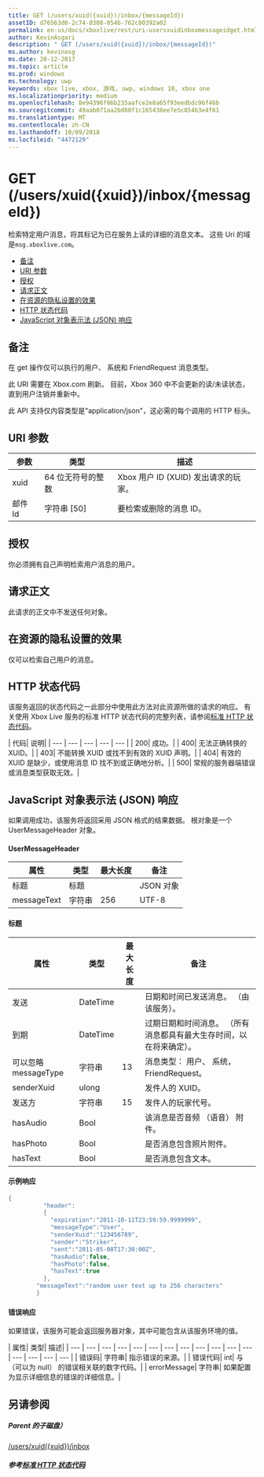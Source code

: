 ```yaml
---
title: GET (/users/xuid({xuid})/inbox/{messageId})
assetID: d76563d0-2c74-0308-054b-762c80392a02
permalink: en-us/docs/xboxlive/rest/uri-usersxuidinboxmessageidget.html
author: KevinAsgari
description: " GET (/users/xuid({xuid})/inbox/{messageId})"
ms.author: kevinasg
ms.date: 20-12-2017
ms.topic: article
ms.prod: windows
ms.technology: uwp
keywords: xbox live, xbox, 游戏, uwp, windows 10, xbox one
ms.localizationpriority: medium
ms.openlocfilehash: 8e94396f86b235aafce2e8a65f93eedbdc96f46b
ms.sourcegitcommit: 49aab071aa2bd88f1c165438ee7e5c854b3e4f61
ms.translationtype: MT
ms.contentlocale: zh-CN
ms.lasthandoff: 10/09/2018
ms.locfileid: "4472129"
---
```

# <a name="get-usersxuidxuidinboxmessageid"></a>GET (/users/xuid({xuid})/inbox/{messageId})
检索特定用户消息，将其标记为已在服务上读的详细的消息文本。
这些 Uri 的域是`msg.xboxlive.com`。

  * [备注](#ID4EV)
  * [URI 参数](#ID4EEB)
  * [授权](#ID4ERB)
  * [请求正文](#ID4E3B)
  * [在资源的隐私设置的效果](#ID4EJC)
  * [HTTP 状态代码](#ID4EUC)
  * [JavaScript 对象表示法 (JSON) 响应](#ID4EUE)

<a id="ID4EV"></a>


## <a name="remarks"></a>备注

在 get 操作仅可以执行的用户、 系统和 FriendRequest 消息类型。

此 URI 需要在 Xbox.com 刷新。 目前，Xbox 360 中不会更新的读/未读状态，直到用户注销并重新中。

此 API 支持仅内容类型是"application/json"，这必需的每个调用的 HTTP 标头。

<a id="ID4EEB"></a>


## <a name="uri-parameters"></a>URI 参数

| 参数| 类型| 描述|
| --- | --- | --- |
| xuid | 64 位无符号的整数 | Xbox 用户 ID (XUID) 发出请求的玩家。 |
| 邮件 Id | 字符串 [50] | 要检索或删除的消息 ID。 |

<a id="ID4ERB"></a>


## <a name="authorization"></a>授权

你必须拥有自己声明检索用户消息的用户。

<a id="ID4E3B"></a>


## <a name="request-body"></a>请求正文

此请求的正文中不发送任何对象。

<a id="ID4EJC"></a>


## <a name="effect-of-privacy-settings-on-resource"></a>在资源的隐私设置的效果

仅可以检索自己用户的消息。

<a id="ID4EUC"></a>


## <a name="http-status-codes"></a>HTTP 状态代码

该服务返回的状态代码之一此部分中使用此方法对此资源所做的请求的响应。 有关使用 Xbox Live 服务的标准 HTTP 状态代码的完整列表，请参阅[标准 HTTP 状态代码](../../additional/httpstatuscodes.md)。

| 代码| 说明|
| --- | --- | --- | --- | --- |
| 200| 成功。|
| 400| 无法正确转换的 XUID。|
| 403| 不能转换 XUID 或找不到有效的 XUID 声明。|
| 404| 有效的 XUID 是缺少，或使用消息 ID 找不到或正确地分析。|
| 500| 常规的服务器端错误或消息类型获取无效。|

<a id="ID4EUE"></a>


## <a name="javascript-object-notation-json-response"></a>JavaScript 对象表示法 (JSON) 响应

如果调用成功，该服务将返回采用 JSON 格式的结果数据。 根对象是一个 UserMessageHeader 对象。

#### <a name="usermessageheader"></a>UserMessageHeader

| 属性| 类型| 最大长度| 备注|
| --- | --- | --- | --- |
| 标题| 标题|  | JSON 对象|
| messageText| 字符串| 256| UTF-8|

#### <a name="header"></a>标题

| 属性| 类型| 最大长度| 备注|
| --- | --- | --- | --- |
| 发送| DateTime|  | 日期和时间已发送消息。 （由该服务）。|
| 到期| DateTime|  | 过期日期和时间消息。 （所有消息都具有最大生存时间，以在将来确定）。|
| 可以忽略 messageType| 字符串| 13| 消息类型： 用户、 系统，FriendRequest。|
| senderXuid| ulong|  | 发件人的 XUID。|
| 发送方| 字符串| 15| 发件人的玩家代号。|
| hasAudio| Bool|  | 该消息是否音频 （语音） 附件。|
| hasPhoto| Bool|  | 是否消息包含照片附件。|
| hasText| Bool|  | 是否消息包含文本。|

#### <a name="sample-response"></a>示例响应

```cpp
{
          "header":
          {
            "expiration":"2011-10-11T23:59:59.9999999",
            "messageType":"User",
            "senderXuid":"123456789",
            "sender":"Striker",
            "sent":"2011-05-08T17:30:00Z",
            "hasAudio":false,
            "hasPhoto":false,
            "hasText":true
          },
        "messageText":"random user text up to 256 characters"
        }

```

#### <a name="error-response"></a>错误响应

如果错误，该服务可能会返回服务器对象，其中可能包含从该服务环境的值。

| 属性| 类型| 描述|
| --- | --- | --- | --- | --- | --- | --- | --- | --- | --- | --- | --- | --- | --- | --- | --- |
| 错误码| 字符串| 指示错误的来源。|
| 错误代码| int| 与 （可以为 null） 的错误相关联的数字代码。|
| errorMessage| 字符串| 如果配置为显示详细信息的错误的详细信息。|

<a id="ID4E3DAC"></a>


## <a name="see-also"></a>另请参阅

<a id="ID4E5DAC"></a>


##### <a name="parent"></a>Parent 的子磁盘）  

[/users/xuid({xuid})/inbox](uri-usersxuidinbox.md)


<a id="ID4EMEAC"></a>


##### <a name="reference--standard-http-status-codesadditionalhttpstatuscodesmd"></a>参考[标准 HTTP 状态代码](../../additional/httpstatuscodes.md)
